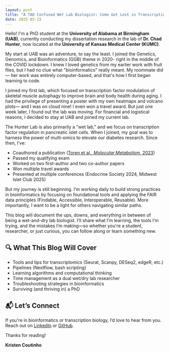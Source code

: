 ```yaml
---
layout: post
title: "A TAD Confused Wet Lab Biologist: Come Get Lost in Transcription and Other Mysteries with Me"
date: 2025-05-15
---
```


Hello! I'm a PhD student at the **University of Alabama at Birmingham (UAB)**, currently conducting my dissertation research in the lab of **Dr. Chad Hunter**, now located at the **University of Kansas Medical Center (KUMC)**. 

My start at UAB was an adventure, to say the least. I joined the Genetics, Genomics, and Bioinformatics (GGB) theme in 2020- right in the middle of the COVID lockdown. I knew I loved genetics from my earlier work with fruit flies, but I had no clue what "bioinformatics" really meant. My roommate did— her work was entirely computer-based, and that's how I first began learning to code.

I joined my first lab, which focused on transcription factor modulation of skeletal muscle autophagy to improve brain and body health during aging. I had the privilege of presenting a poster with my own heatmaps and volcano plots— and I was on cloud nine! I even won a travel award. But just one week later, I found out the lab was moving. For financial and logistical reasons, I decided to stay at UAB and joined my current lab.

The Hunter Lab is also primarily a "wet lab," and we focus on transcription factor regulation in pancreatic islet cells. When I joined, my goal was to harness the power of multi-omics to elevate our diabetes research. Since then, I’ve:
- Coauthored a publication ([Toren et al., *Molecular Metabolism*, 2023](https://pubmed.ncbi.nlm.nih.gov/37536498))
- Passed my qualifying exam
- Worked on two first-author and two co-author papers
- Won multiple travel awards
- Presented at multiple conferences (Endocrine Society 2024, Midwest Islet Club 2025)

But my journey is still beginning. I’m working daily to build strong practices in bioinformatics by focusing on foundational tools and applying the FAIR data principles (Findable, Accessible, Interoperable, Reusable). More importantly, I want to be a light for others navigating similar paths.

This blog will document the ups, downs, and everything in between of being a wet-and-dry lab biologist.
I’ll share what I’m learning, the tools I’m trying, and the mistakes I’m making—so whether you're a student, researcher, or just curious, you can follow along or learn something new.

## 🔍 What This Blog Will Cover
- Tools and tips for transcriptomics (Seurat, Scanpy, DESeq2, edgeR, etc.)
- Pipelines (Nextflow, bash scripting)
- Learning algorithms and computational thinking
- Time management as a dual wet/dry lab researcher
- Troubleshooting strategies in bioinformatics
- Surviving (and thriving in) a PhD

## 📬 Let’s Connect
If you're in bioinformatics or transcription biology, I’d love to hear from you.  
Reach out on [LinkedIn](https://www.linkedin.com/in/kristen-coutinho) or [GitHub](https://github.com/kcoutinh).

Thanks for reading!

**Kristen Coutinho**
